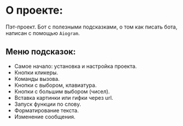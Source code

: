 # О проекте:

Пэт-проект.
Бот с полезными подсказками, о том как писать бота, написан с помощью `Aiogram`. 

## Меню подсказок:
- Самое начало: установка и настройка проекта.
- Кнопки кликеры.
- Команды вызова.
- Кнопки с выбором, клавиатура.
- Кнопки с большим выбором (чисел).
- Вставка картинки или гифки через url.
- Запуск функции по слову.
- Форматирование текста.
- Изменение сообщения.

